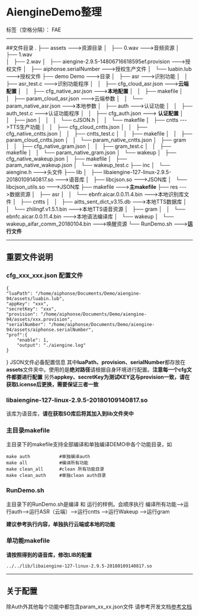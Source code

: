 ﻿# AiengineDemo整理

标签（空格分隔）： FAE

---
##文件目录
.
├── assets --->资源目录
│   ├── 0.wav --->音频资源
│   ├── 1.wav  
│   ├── 2.wav
│   ├── aiengine-2.9.5-14806716618595ef.provision --->授权文件
│   ├── aiphonse.serialNumber --->授权生产文件
│   └── luabin.lub --->授权文件
├── demo Demo --->目录
│   ├── asr --->识别功能
│   │   ├── asr_test.c --->识别功能程序
│   │   ├── cfg_cloud_asr.json --->**云端配置**
│   │   ├── cfg_native_asr.json --->**本地配置**
│   │   ├── makefile
│   │   ├── param_cloud_asr.json --->云端参数
│   │   └── param_native_asr.json --->本地参数
│   ├── auth --->认证功能
│   │   ├── auth_test.c --->认证功能程序
│   │   ├── cfg_auth.json ---> **认证配置**
│   │   ├── json
│   │   │   └── cJSON.h
│   │   └── makefile
│   ├── cntts --->TTS生产功能
│   │   ├── cfg_cloud_cntts.json
│   │   ├── cfg_native_cntts.json
│   │   ├── cntts_test.c
│   │   ├── makefile
│   │   ├── param_cloud_cntts.json
│   │   └── param_native_cntts.json
│   ├── gram
│   │   ├── cfg_native_gram.json
│   │   ├── gram_test.c
│   │   ├── makefile
│   │   └── param_native_gram.json
│   └── wakeup
│       ├── cfg_native_wakeup.json
│       ├── makefile
│       ├── param_native_wakeup.json
│       └── wakeup_test.c
├── inc
│   └── aiengine.h --->头文件
├── lib
│   ├── libaiengine-127-linux-2.9.5-20180109140817.so --->语音库
│   ├── libcjson.so --->JSON库
│   └── libcjson_utils.so --->JSON库
├── makefile --->**主makefile**
├── res --->数据资源
│   ├── asr
│   │   └── ebnfr.aicar.0.0.11.4.bin --->本地识别库文件
│   ├── cntts
│   │   ├── aitts_sent_dict_v3.15.db --->本地TTS数据库
│   │   └── zhilingf.v1.5.1.bin --->本地TTS语音资源
│   ├── gram
│   │   └── ebnfc.aicar.0.0.11.4.bin --->本地语法编译库
│   └── wakeup
│       └── wakeup_aifar_comm_20180104.bin --->唤醒资源
└── RunDemo.sh --->**运行文件**

---
## 重要文件说明
### cfg_xxx_xxx.json 配置文件

    {
    "luaPath": "/home/aiphonse/Documents/Demo/aiengine-94/assets/luabin.lub",
    "appKey": "xxx",
    "secretKey": "xxx",
    "provision": "/home/aiphonse/Documents/Demo/aiengine-94/assets/xxx.provision",
    "serialNumber": "/home/aiphonse/Documents/Demo/aiengine-94/assets/aiphonse.serialNumber",
    "prof":{
        "enable": 1,
        "output": "./aiengine.log"
    }
}
JSON文件必备配置信息
其中**luaPath、provision、serialNumber**都存放在**assets**文件夹中。使用的是**绝对路径**请根据自身环境进行配置。**注意每一个cfg文件都要进行配置**
另外**appkey、secretKey为测试KEY这与provision一致，请在获取License后更换，需要保证三者一致**

### libaiengine-127-linux-2.9.5-20180109140817.so
该库为语音库，**请在获取SO库后将其加入到lib文件夹中**

### 主目录makefile
主目录下的makefile支持全部编译和单独编译DEMO中各个功能目录，如

    make auth           #单独编译auth
    make all            #编译所有功能
    make clean_all      #clean 所有功能目录
    make clean_auth     #单独clean auth目录

### RunDemo.sh
主目录下的RunDemo.sh是编译 和 运行的样例。会顺序执行 
编译所有功能-->运行auth-->运行ASR（云端）-->运行cntts -->运行Wakeup -->运行gram

**建议参考执行内容，单独执行云端或本地的功能**


### 单功能makefile
**请按照得到的语音库，修改LIB的配置**

    ../../lib/libaiengine-127-linux-2.9.5-20180109140817.so

---
## 关于配置
除Auth外其他每个功能中都包含param_xx_xx.json文件
请参考开发文档[参考文档][1]


  [1]: http://open.aispeech.com/doc/%22%E5%8F%82%E8%80%83%E6%96%87%E6%A1%A3%22